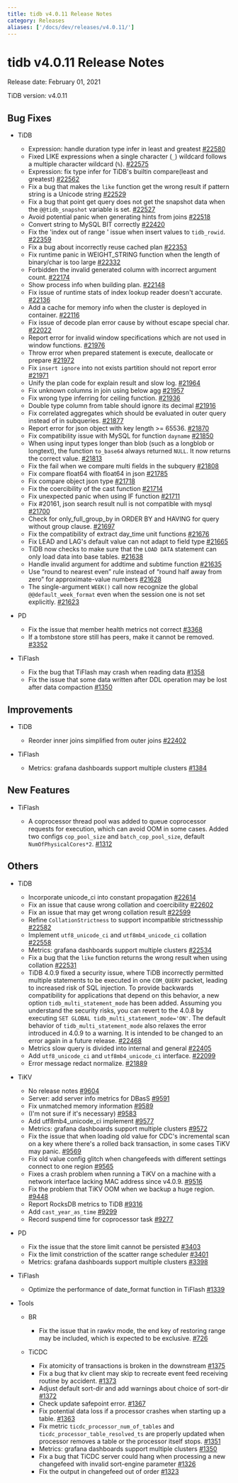 ```yaml
---
title: tidb v4.0.11 Release Notes
category: Releases
aliases: ['/docs/dev/releases/v4.0.11/']
---
```


# tidb v4.0.11 Release Notes

Release date: February 01, 2021

TiDB version: v4.0.11

## Bug Fixes

+ TiDB

    - Expression: handle duration type infer in least and greatest [#22580](https://github.com/pingcap/tidb/pull/22580)
    - Fixed LIKE expressions when a single character (`_`) wildcard follows a multiple character wildcard (`%`). [#22575](https://github.com/pingcap/tidb/pull/22575)
    - Expression: fix type infer for TiDB's builtin compare(least and greatest) [#22562](https://github.com/pingcap/tidb/pull/22562)
    - Fix a bug that makes the `like` function get the wrong result if pattern string is a Unicode string [#22529](https://github.com/pingcap/tidb/pull/22529)
    - Fix a bug that point get query does not get the snapshot data when the `@@tidb_snapshot` variable is set. [#22527](https://github.com/pingcap/tidb/pull/22527)
    - Avoid potential panic when generating hints from joins [#22518](https://github.com/pingcap/tidb/pull/22518)
    - Convert string to MySQL BIT correctly [#22420](https://github.com/pingcap/tidb/pull/22420)
    - Fix the 'index out of range ' issue when insert values to `tidb_rowid`. [#22359](https://github.com/pingcap/tidb/pull/22359)
    - Fix a bug about incorrectly reuse cached plan [#22353](https://github.com/pingcap/tidb/pull/22353)
    - Fix runtime panic in WEIGHT_STRING function when the length of binary/char is too large [#22332](https://github.com/pingcap/tidb/pull/22332)
    - Forbidden the invalid generated column with incorrect argument count. [#22174](https://github.com/pingcap/tidb/pull/22174)
    - Show process info when building plan. [#22148](https://github.com/pingcap/tidb/pull/22148)
    - Fix issue of runtime stats of index lookup reader doesn't accurate. [#22136](https://github.com/pingcap/tidb/pull/22136)
    - Add a cache for memory info when the cluster is deployed in container. [#22116](https://github.com/pingcap/tidb/pull/22116)
    - Fix issue of decode plan error cause by without escape special char. [#22022](https://github.com/pingcap/tidb/pull/22022)
    - Report error for invalid window specifications which are not used in window functions. [#21976](https://github.com/pingcap/tidb/pull/21976)
    - Throw error when prepared statement is execute, deallocate or prepare [#21972](https://github.com/pingcap/tidb/pull/21972)
    - Fix `insert ignore` into not exists partition should not report error [#21971](https://github.com/pingcap/tidb/pull/21971)
    - Unify the plan code for explain result and slow log. [#21964](https://github.com/pingcap/tidb/pull/21964)
    - Fix unknown columns in join using below agg [#21957](https://github.com/pingcap/tidb/pull/21957)
    - Fix wrong type inferring for ceiling function. [#21936](https://github.com/pingcap/tidb/pull/21936)
    - Double type column from table should ignore its decimal [#21916](https://github.com/pingcap/tidb/pull/21916)
    - Fix correlated aggregates which should be evaluated in outer query instead of in subqueries. [#21877](https://github.com/pingcap/tidb/pull/21877)
    - Report error for json object with key length >= 65536. [#21870](https://github.com/pingcap/tidb/pull/21870)
    - Fix compatibility issue with MySQL for function `dayname` [#21850](https://github.com/pingcap/tidb/pull/21850)
    - When using input types longer than blob (such as a longblob or longtext), the function `to_base64` always returned `NULL`. It now returns the correct value. [#21813](https://github.com/pingcap/tidb/pull/21813)
    - Fix the fail when we compare multi fields in the subquery [#21808](https://github.com/pingcap/tidb/pull/21808)
    - Fix compare float64 with float64 in json [#21785](https://github.com/pingcap/tidb/pull/21785)
    - Fix compare object json type [#21718](https://github.com/pingcap/tidb/pull/21718)
    - Fix the coercibility of the cast function [#21714](https://github.com/pingcap/tidb/pull/21714)
    - Fix unexpected panic when using IF function [#21711](https://github.com/pingcap/tidb/pull/21711)
    - Fix #20161, json search result null is not compatible with mysql [#21700](https://github.com/pingcap/tidb/pull/21700)
    - Check for only_full_group_by in ORDER BY and HAVING for query without group clause. [#21697](https://github.com/pingcap/tidb/pull/21697)
    - Fix the compatibility of extract day_time unit functions [#21676](https://github.com/pingcap/tidb/pull/21676)
    - Fix LEAD and LAG's default value can not adapt to field type [#21665](https://github.com/pingcap/tidb/pull/21665)
    - TiDB now checks to make sure that the `LOAD DATA` statement can only load data into base tables. [#21638](https://github.com/pingcap/tidb/pull/21638)
    - Handle invalid argument for addtime and subtime function [#21635](https://github.com/pingcap/tidb/pull/21635)
    - Use “round to nearest even” rule instead of “round half away from zero” for approximate-value numbers [#21628](https://github.com/pingcap/tidb/pull/21628)
    - The single-argument `WEEK()` call now recognize the global `@@default_week_format` even when the session one is not set explicitly. [#21623](https://github.com/pingcap/tidb/pull/21623)

+ PD

    - Fix the issue that member health metrics not correct [#3368](https://github.com/pingcap/pd/pull/3368)
    - If a tombstone store still has peers, make it cannot be removed. [#3352](https://github.com/pingcap/pd/pull/3352)

+ TiFlash

    - Fix the bug that TiFlash may crash when reading data [#1358](https://github.com/pingcap/tics/pull/1358)
    - Fix the issue that some data written after DDL operation may be lost after data compaction [#1350](https://github.com/pingcap/tics/pull/1350)

## Improvements

+ TiDB

    - Reorder inner joins simplified from outer joins [#22402](https://github.com/pingcap/tidb/pull/22402)

+ TiFlash

    - Metrics: grafana dashboards support multiple clusters [#1384](https://github.com/pingcap/tics/pull/1384)

## New Features

+ TiFlash

    - A coprocessor thread pool was added to queue coprocessor requests for execution, which can avoid OOM in some cases. Added two configs `cop_pool_size` and `batch_cop_pool_size`, default `NumOfPhysicalCores*2`. [#1312](https://github.com/pingcap/tics/pull/1312)

## Others

+ TiDB

    - Incorporate unicode_ci into constant propagation [#22614](https://github.com/pingcap/tidb/pull/22614)
    - Fix an issue that cause wrong collation and coercibility [#22602](https://github.com/pingcap/tidb/pull/22602)
    - Fix an issue that may get wrong collation result [#22599](https://github.com/pingcap/tidb/pull/22599)
    - Refine `CollationStrictness` to support incompatible strictnessship [#22582](https://github.com/pingcap/tidb/pull/22582)
    - Implement `utf8_unicode_ci` and `utf8mb4_unicode_ci` collation [#22558](https://github.com/pingcap/tidb/pull/22558)
    - Metrics: grafana dashboards support multiple clusters [#22534](https://github.com/pingcap/tidb/pull/22534)
    - Fix a bug that the `like` function returns the wrong result when using collation [#22531](https://github.com/pingcap/tidb/pull/22531)
    - TiDB 4.0.9 fixed a security issue, where TiDB incorrectly permitted multiple statements to be executed in one `COM_QUERY` packet, leading to increased risk of SQL injection. To provide backwards compatibility for applications that depend on this behavior, a new option `tidb_multi_statement_mode` has been added. Assuming you understand the security risks, you can revert to the 4.0.8 by executing `SET GLOBAL tidb_multi_statement_mode='ON'`. The default behavior of `tidb_multi_statement_mode` also relaxes the error introduced in 4.0.9 to a warning. It is intended to be changed to an error again in a future release. [#22468](https://github.com/pingcap/tidb/pull/22468)
    - Metrics slow query is divided into internal and general [#22405](https://github.com/pingcap/tidb/pull/22405)
    - Add `utf8_unicode_ci` and `utf8mb4_unicode_ci` interface. [#22099](https://github.com/pingcap/tidb/pull/22099)
    - Error message redact normalize. [#21889](https://github.com/pingcap/tidb/pull/21889)

+ TiKV

    - No release notes [#9604](https://github.com/tikv/tikv/pull/9604)
    - Server: add server info metrics for DBasS [#9591](https://github.com/tikv/tikv/pull/9591)
    - Fix unmatched memory information [#9589](https://github.com/tikv/tikv/pull/9589)
    - (I'm not sure if it's necessary) [#9583](https://github.com/tikv/tikv/pull/9583)
    - Add utf8mb4_unicode_ci implement [#9577](https://github.com/tikv/tikv/pull/9577)
    - Metrics: grafana dashboards support multiple clusters [#9572](https://github.com/tikv/tikv/pull/9572)
    - Fix the issue that when loading old value for CDC's incremental scan on a key where there's a rolled back transaction, in some cases TiKV may panic. [#9569](https://github.com/tikv/tikv/pull/9569)
    - Fix old value config glitch when changefeeds with different settings connect to one region [#9565](https://github.com/tikv/tikv/pull/9565)
    - Fixes a crash problem when running a TiKV on a machine with a network interface lacking MAC address since v4.0.9. [#9516](https://github.com/tikv/tikv/pull/9516)
    - Fix the problem that TiKV OOM when we backup a huge region. [#9448](https://github.com/tikv/tikv/pull/9448)
    - Report RocksDB metrics to TiDB [#9316](https://github.com/tikv/tikv/pull/9316)
    - Add `cast_year_as_time` [#9299](https://github.com/tikv/tikv/pull/9299)
    - Record suspend time for coprocessor task [#9277](https://github.com/tikv/tikv/pull/9277)

+ PD

    - Fix the issue that the store limit cannot be persisted [#3403](https://github.com/pingcap/pd/pull/3403)
    - Fix the limit constriction of the scatter range scheduler [#3401](https://github.com/pingcap/pd/pull/3401)
    - Metrics: grafana dashboards support multiple clusters [#3398](https://github.com/pingcap/pd/pull/3398)

+ TiFlash

    - Optimize the performance of date_format function in TiFlash [#1339](https://github.com/pingcap/tics/pull/1339)

+ Tools

    - BR

        * Fix the issue that in rawkv mode, the end key of restoring range may be included, which is expected to be exclusive. [#726](https://github.com/pingcap/br/pull/726)

    - TiCDC

        * Fix atomicity of transactions is broken in the downstream [#1375](https://github.com/pingcap/ticdc/pull/1375)
        * Fix a bug that kv client may skip to recreate event feed receiving routine by accident. [#1373](https://github.com/pingcap/ticdc/pull/1373)
        * Adjust default sort-dir and add warnings about choice of sort-dir [#1372](https://github.com/pingcap/ticdc/pull/1372)
        * Check update safepoint error. [#1367](https://github.com/pingcap/ticdc/pull/1367)
        * Fix potential data loss if a processor crashes when starting up a table. [#1363](https://github.com/pingcap/ticdc/pull/1363)
        * Fix metric `ticdc_processor_num_of_tables` and `ticdc_processor_table_resolved_ts` are properly updated when processor removes a table or the processor itself stops. [#1351](https://github.com/pingcap/ticdc/pull/1351)
        * Metrics: grafana dashboards support multiple clusters [#1350](https://github.com/pingcap/ticdc/pull/1350)
        * Fix a bug that TiCDC server could hang when processing a new changefeed with invalid sort-engine parameter [#1326](https://github.com/pingcap/ticdc/pull/1326)
        * Fix the output in changefeed out of order [#1323](https://github.com/pingcap/ticdc/pull/1323)
